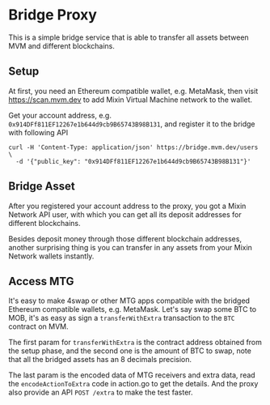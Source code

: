 # Bridge Proxy

This is a simple bridge service that is able to transfer all assets between MVM and different blockchains.


## Setup

At first, you need an Ethereum compatible wallet, e.g. MetaMask, then visit https://scan.mvm.dev to add Mixin Virtual Machine network to the wallet.

Get your account address, e.g. `0x914DFf811EF12267e1b644d9cb9B65743B98B131`, and register it to the bridge with following API

```
curl -H 'Content-Type: application/json' https://bridge.mvm.dev/users \
  -d '{"public_key": "0x914DFf811EF12267e1b644d9cb9B65743B98B131"}'
```


## Bridge Asset

After you registered your account address to the proxy, you got a Mixin Network API user, with which you can get all its deposit addresses for different blockchains.

Besides deposit money through those different blockchain addresses, another surprising thing is you can transfer in any assets from your Mixin Network wallets instantly.


## Access MTG

It's easy to make 4swap or other MTG apps compatible with the bridged Ethereum compatible wallets, e.g. MetaMask. Let's say swap some BTC to MOB, it's as easy as sign a `transferWithExtra` transaction to the `BTC` contract on MVM.

The first param for `transferWithExtra` is the contract address obtained from the setup phase, and the second one is the amount of BTC to swap, note that all the bridged assets has an 8 decimals precision.

The last param is the encoded data of MTG receivers and extra data, read the `encodeActionToExtra` code in action.go to get the details. And the proxy also provide an API `POST /extra` to make the test faster.

